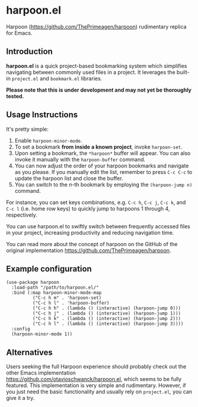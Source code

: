 # harpoon.el

Harpoon (<https://github.com/ThePrimeagen/harpoon>) rudimentary replica for Emacs.

## Introduction

**harpoon.el** is a quick project-based bookmarking system which simplifies navigating between commonly used files in a project. It leverages the built-in `project.el` and `bookmark.el` libraries.

**Please note that this is under development and may not yet be thoroughly tested.**

## Usage Instructions

It's pretty simple:

1. Enable `harpoon-minor-mode`.
2. To set a bookmark **from inside a known project**, invoke `harpoon-set`.
3. Upon setting a bookmark, the `*harpoon*` buffer will appear. You can also invoke it manually with the `harpoon-buffer` command.
4. You can now adjust the order of your harpoon bookmarks and navigate as you please. If you manually edit the list, remember to press `C-c C-c` to update the harpoon list and close the buffer.
5. You can switch to the *n*-th bookmark by employing the `(harpoon-jump n)` command.

For instance, you can set keys combinations, e.g. `C-c h`, `C-c j`, `C-c k`, and `C-c l` (i.e. home row keys) to quickly jump to harpoons 1 through 4, respectively.

You can use harpoon.el to swiftly switch between frequently accessed files in your project, increasing productivity and reducing navigation time.

You can read more about the concept of harpoon on the GitHub of the original implementation <https://github.com/ThePrimeagen/harpoon>.

## Example configuration

```emacs-lisp
(use-package harpoon
  :load-path "/path/to/harpoon.el/"
  :bind (:map harpoon-minor-mode-map
	      ("C-c h m" . 'harpoon-set)
	      ("C-c h l" . 'harpoon-buffer)
	      ("C-c h h" . (lambda () (interactive) (harpoon-jump 0)))
	      ("C-c h j" . (lambda () (interactive) (harpoon-jump 1)))
	      ("C-c h k" . (lambda () (interactive) (harpoon-jump 2)))
	      ("C-c h l" . (lambda () (interactive) (harpoon-jump 3))))
  :config
  (harpoon-minor-mode 1))
```

## Alternatives

Users seeking the full Harpoon experience should probably check out the other Emacs implementation <https://github.com/otavioschwanck/harpoon.el>, which seems to be fully featured. This implementation is very simple and rudimentary. However, if you just need the basic functionality and usually rely on `project.el`, you can give it a try.
